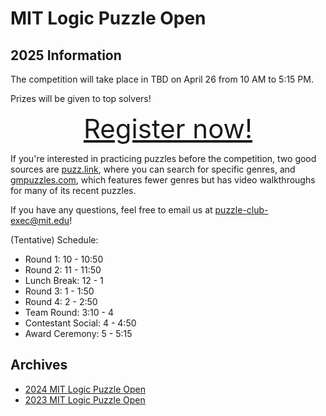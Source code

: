 # MIT Logic Puzzle Open

## 2025 Information

The competition will take place in TBD on April 26 from 10 AM to 5:15 PM.

<!-- The [Instruction Booklet](ib.pdf) is now available. -->

Prizes will be given to top solvers!

<div style="font-size: 3em; text-align: center;">
<a href="https://forms.gle/ifrTxHDCYDTUDUx98">Register now!</a>
</div>

If you're interested in practicing puzzles before the competition, two good sources are [puzz.link](https://puzz.link/), where you can search for specific genres, and [gmpuzzles.com](https://www.gmpuzzles.com/blog/), which features fewer genres but has video walkthroughs for many of its recent puzzles.

If you have any questions, feel free to email us at puzzle-club-exec@mit.edu!

(Tentative) Schedule:

- Round 1: 10 - 10:50
- Round 2: 11 - 11:50
- Lunch Break: 12 - 1
- Round 3: 1 - 1:50
- Round 4: 2 - 2:50
- Team Round: 3:10 - 4
- Contestant Social: 4 - 4:50
- Award Ceremony: 5 - 5:15

## Archives

- [2024 MIT Logic Puzzle Open](2024/index.html)
- [2023 MIT Logic Puzzle Open](2023/index.html)
